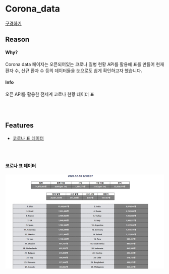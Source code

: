 # Corona_data

[구경하기](https://chkim116.github.io/corona_data/)

## Reason

#### Why?

<p>Corona data 페이지는 오픈되어있는 코로나 질병 현황 API를 활용해 표를 만들어 현재 환자 수, 신규 환자 수 등의 데이터들을 눈으로도 쉽게 확인하고자 했습니다.
</p>

#### Info

<p>오픈 API를 활용한 전세계 코로나 현황 데이터 표</p>

<br />
<br />

## Features

<ul>
<li><a href="#stat">코로나 표 데이터</a></li>
</ul>

<br />
<br />

#### <a id="stat" style="color: black">코로나 표 데이터 </a>

<img src="./images/stat.png" alt="페이지상세사진">
